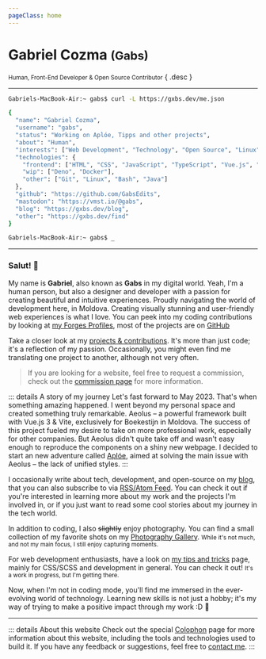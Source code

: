 ```yaml
---
pageClass: home
---
```


# Gabriel Cozma <small>(Gabs)</small>

<small>Human, Front-End Developer & Open Source Contributor</small> { .desc }

---

<Crt>

```bash
Gabriels-MacBook-Air:~ gabs$ curl -L https://gxbs.dev/me.json

{
  "name": "Gabriel Cozma",
  "username": "gabs",
  "status": "Working on Aplóe, Tipps and other projects",
  "about": "Human",
  "interests": ["Web Development", "Technology", "Open Source", "Linux", "History"],
  "technologies": {
    "frontend": ["HTML", "CSS", "JavaScript", "TypeScript", "Vue.js", "Nuxt.js", "Vite", "React", "Next.js", "Tailwind CSS", "Sass", "Node.js"],
    "wip": ["Deno", "Docker"],
    "other": ["Git", "Linux", "Bash", "Java"]
  },
  "github": "https://github.com/GabsEdits",
  "mastodon": "https://vmst.io/@gabs",
  "blog": "https://gxbs.dev/blog",
  "other": "https://gxbs.dev/find"
}

Gabriels-MacBook-Air:~ gabs$ _
```

</Crt>

---

### Salut! <span class="wave">👋</span>

My name is **Gabriel**, also known as **Gabs** in my digital world. Yeah, I'm a human person, but also a designer and developer with a passion for creating beautiful and intuitive experiences. Proudly navigating the world of development here, in Moldova. Creating visually stunning and user-friendly web experiences is what I love. You can peek into my coding contributions by looking at [my Forges Profiles](/find#contributions), most of the projects are on [GitHub](https://github.com/GabsEdits)

Take a closer look at my [projects & contributions](/projects). It's more than just code; it's a reflection of my passion. Occasionally, you might even find me translating one project to another, although not very often.

<!-- I'm also an [team member](https://vanillaos.org/team) of [Vanilla OS](https://vanillaos.org/), a Linux distribution based on Debian, with a focus on simplicity, cleanliness, freedom, and an obstruction-free experience. My role is "Frontend Developer", and I'm responsible for contributing to the web infrastructure of the project (website, web tools, etc.). -->

> If you are looking for a website, feel free to request a commission, check out the [commission page](/commissions) for more information.

::: details A story of my journey
Let's fast forward to May 2023. That's when something amazing happened. I went beyond my personal space and created something truly remarkable. Aeolus – a powerful framework built with Vue.js 3 & Vite, exclusively for Boekestijn in Moldova. The success of this project fueled my desire to take on more professional work, especially for other companies. But Aeolus didn't quite take off and wasn't easy enough to reproduce the components on a shiny new webpage. I decided to start an new adventure called [Aplóe](https://aploe.gxbs.dev), aimed at solving the main issue with Aeolus – the lack of unified styles.
:::

I occasionally write about tech, development, and open-source on my [blog](/blog/), that you can also subscribe to via [RSS/Atom Feed](/atom.xml). You can check it out if you're interested in learning more about my work and the projects I'm involved in, or if you just want to read some cool stories about my journey in the tech world.

In addition to coding, I also ~~slightly~~ enjoy photography. You can find a small collection of my favorite shots on my [Photography Gallery](https://photo.gxbs.dev). <small>While it's not much, and not my main focus, I still enjoy capturing moments.</small>

For web development enthusiasts, have a look on [my tips and tricks](https://tips.gxbs.dev) page, mainly for CSS/SCSS and development in general. You can check it out! <small>It's a work in progress, but I'm getting there.</small>

Now, when I'm not in coding mode, you'll find me immersed in the ever-evolving world of technology. Learning new skills is not just a hobby; it's my way of trying to make a positive impact through my work \:D :rocket:

---

::: details About this website
Check out the special [Colophon](/colophon) page for more information about this website, including the tools and technologies used to build it. If you have any feedback or suggestions, feel free to [contact me](/find).
:::

<script setup>
import Crt from './.vitepress/theme/Crt.vue';
</script>
